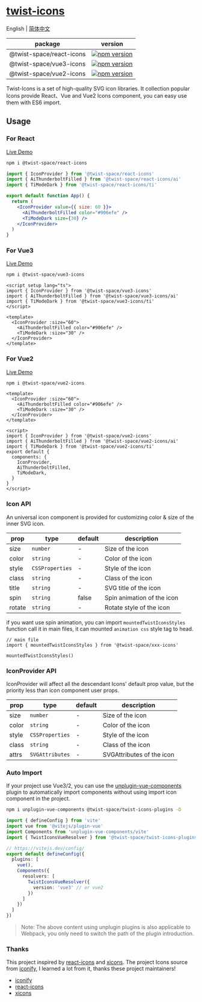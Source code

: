 # [twist-icons](https://twist-icons-docs.vercel.app/)

English | [简体中文](README.zh.md)

| package                 | version |
| ------------------------| --------|
| @twist-space/react-icons| [![npm version](https://img.shields.io/npm/v/@twist-space/react-icons.svg)](https://www.npmjs.com/package/@twist-space/react-icons) |
| @twist-space/vue3-icons | [![npm version](https://img.shields.io/npm/v/@twist-space/vue3-icons.svg)](https://www.npmjs.com/package/@twist-space/vue3-icons)|
| @twist-space/vue2-icons | [![npm version](https://img.shields.io/npm/v/@twist-space/vue2-icons.svg)](https://www.npmjs.com/package/@twist-space/vue2-icons)|

Twist-Icons is a set of high-quality SVG icon libraries. It collection popular Icons provide React、Vue and Vue2 Icons component, you can easy use them with ES6 import.

## Usage

### For React
[Live Demo](https://stackblitz.com/edit/vitejs-vite-ewd62r?file=src%2FApp.tsx)

```bash
npm i @twist-space/react-icons
```


```jsx
import { IconProvider } from '@twist-space/react-icons'
import { AiThunderboltFilled } from '@twist-space/react-icons/ai'
import { TiModeDark } from '@twist-space/react-icons/ti'

export default function App() {
  return (
    <IconProvider value={{ size: 60 }}>
      <AiThunderboltFilled color="#906efe" />
      <TiModeDark size={30} />
    </IconProvider>
  )
}
```

### For Vue3
[Live Demo](https://stackblitz.com/edit/vitejs-vite-zdrkec?file=src%2FApp.vue)

```bash
npm i @twist-space/vue3-icons
```


```vue
<script setup lang="ts">
import { IconProvider } from '@twist-space/vue3-icons'
import { AiThunderboltFilled } from '@twist-space/vue3-icons/ai'
import { TiModeDark } from '@twist-space/vue3-icons/ti'
</script>

<template>
  <IconProvider :size="60">
    <AiThunderboltFilled color="#906efe" />
    <TiModeDark :size="30" />
  </IconProvider>
</template>
```

### For Vue2
[Live Demo](https://stackblitz.com/edit/vite-vue2-wjkj4-rkkun1?file=src%2FApp.vue)

```bash
npm i @twist-space/vue2-icons
```

```vue
<template>
  <IconProvider :size="60">
    <AiThunderboltFilled color="#906efe" />
    <TiModeDark :size="30" />
  </IconProvider>
</template>

<script>
import { IconProvider } from '@twist-space/vue2-icons'
import { AiThunderboltFilled } from '@twist-space/vue2-icons/ai'
import { TiModeDark } from '@twist-space/vue2-icons/ti'
export default {
  components: {
    IconProvider,
    AiThunderboltFilled,
    TiModeDark,
  }
}
</script>
```

### Icon API

An universal icon component is provided for customizing color & size of the inner SVG icon.

| prop  | type               | default | description            |
| ----- | ------------------ | ------- | ---------------------- |
| size  | `number`           | -       | Size of the icon       |
| color | `string`           | -       | Color of the icon      |
| style | `CSSProperties`    | -       | Style of the icon      |
| class | `string`           | -       | Class of the icon      |
| title | `string`           | -       | SVG title of the icon  |
| spin  | `string`           | false   | Spin animation of the icon |
| rotate| `string`           | -       | Rotate style of the icon |

if you want use spin animation, you can import `mountedTwistIconsStyles` function call it in main files, it can mounted `animation css` style tag to head.

```tsx
// main file
import { mountedTwistIconsStyles } from '@twist-space/xxx-icons'

mountedTwistIconsStyles()
```

### IconProvider API

IconProvider will affect all the descendant Icons' default prop value, but the priority less than icon component user props.

| prop  | type               | default | description            |
| ----- | ------------------ | ------- | ---------------------- |
| size  | `number`           | -       | Size of the icon       |
| color | `string`           | -       | Color of the icon      |
| style | `CSSProperties`    | -       | Style of the icon      |
| class | `string`           | -       | Class of the icon      |
| attrs | `SVGAttributes`    | -       | SVGAttributes of the icon |

### Auto Import
If your project use Vue3/2, you can use the [unplugin-vue-components](https://github.com/unplugin/unplugin-vue-components) plugin to automatically import components without using import icon component in the project.

```bash
npm i unplugin-vue-components @twist-space/twist-icons-plugins -D
```

```typescript
import { defineConfig } from 'vite'
import vue from '@vitejs/plugin-vue'
import Components from 'unplugin-vue-components/vite'
import { TwistIconsVueResolver } from '@twist-space/twist-icons-plugins'

// https://vitejs.dev/config/
export default defineConfig({
  plugins: [
    vue(),
    Components({
      resolvers: [
        TwistIconsVueResolver({
          version: 'vue3' // or vue2
        })
      ]
    })
  ]
})
```

> Note: The above content using unplugin plugins is also applicable to Webpack, you only need to switch the path of the plugin introduction.

### Thanks

This project inspired by [react-icons](https://github.com/react-icons/react-icons) and [xicons](https://github.com/07akioni/xicons). The project Icons source from [iconify](https://iconify.design/), I learned a lot from it, thanks these project maintainers!
- [iconify](https://github.com/iconify/iconify)
- [react-icons](https://github.com/react-icons/react-icons)
- [xicons](https://github.com/07akioni/xicons)